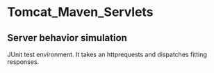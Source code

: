 # Tomcat_Maven_Servlets
## Server behavior simulation

JUnit test environment. It takes an httprequests and dispatches fitting responses.
